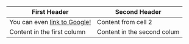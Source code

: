 First Header | Second Header
------------ | -------------
You can even [link to Google!](http://google.com) | Content from cell 2
Content in the first column | Content in the second colum
